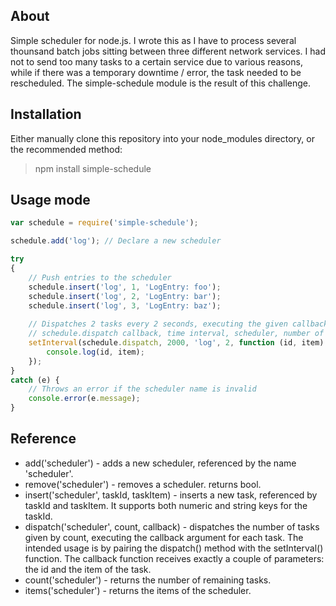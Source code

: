## About

Simple scheduler for node.js. I wrote this as I have to process several thounsand batch jobs sitting between three different network services. I had not to send too many tasks to a certain service due to various reasons, while if there was a temporary downtime / error, the task needed to be rescheduled. The simple-schedule module is the result of this challenge.

## Installation

Either manually clone this repository into your node_modules directory, or the recommended method:

> npm install simple-schedule

## Usage mode

```javascript
var schedule = require('simple-schedule');

schedule.add('log'); // Declare a new scheduler

try
{
	// Push entries to the scheduler
	schedule.insert('log', 1, 'LogEntry: foo');
	schedule.insert('log', 2, 'LogEntry: bar');
	schedule.insert('log', 3, 'LogEntry: baz');
	
	// Dispatches 2 tasks every 2 seconds, executing the given callback
	// schedule.dispatch callback, time interval, scheduler, number of tasks, execution callback
	setInterval(schedule.dispatch, 2000, 'log', 2, function (id, item) {
		console.log(id, item);
	});
}
catch (e) {
	// Throws an error if the scheduler name is invalid
	console.error(e.message);
}
```

## Reference

 * add('scheduler') - adds a new scheduler, referenced by the name 'scheduler'.
 * remove('scheduler') - removes a scheduler. returns bool.
 * insert('scheduler', taskId, taskItem) - inserts a new task, referenced by taskId and taskItem. It supports both numeric and string keys for the taskId.
 * dispatch('scheduler', count, callback) - dispatches the number of tasks given by count, executing the callback argument for each task. The intended usage is by pairing the dispatch() method with the setInterval() function. The callback function receives exactly a couple of parameters: the id and the item of the task.
 * count('scheduler') - returns the number of remaining tasks.
 * items('scheduler') - returns the items of the scheduler.
